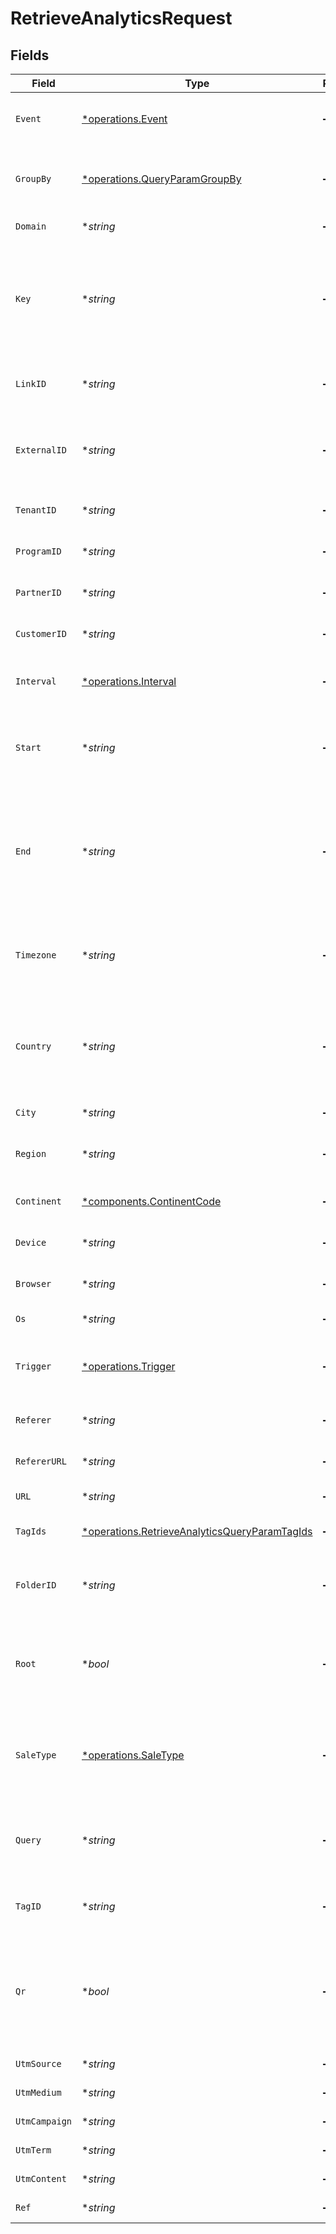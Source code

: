 # RetrieveAnalyticsRequest


## Fields

| Field                                                                                                                                                                    | Type                                                                                                                                                                     | Required                                                                                                                                                                 | Description                                                                                                                                                              | Example                                                                                                                                                                  |
| ------------------------------------------------------------------------------------------------------------------------------------------------------------------------ | ------------------------------------------------------------------------------------------------------------------------------------------------------------------------ | ------------------------------------------------------------------------------------------------------------------------------------------------------------------------ | ------------------------------------------------------------------------------------------------------------------------------------------------------------------------ | ------------------------------------------------------------------------------------------------------------------------------------------------------------------------ |
| `Event`                                                                                                                                                                  | [*operations.Event](../../models/operations/event.md)                                                                                                                    | :heavy_minus_sign:                                                                                                                                                       | The type of event to retrieve analytics for. Defaults to `clicks`.                                                                                                       |                                                                                                                                                                          |
| `GroupBy`                                                                                                                                                                | [*operations.QueryParamGroupBy](../../models/operations/queryparamgroupby.md)                                                                                            | :heavy_minus_sign:                                                                                                                                                       | The parameter to group the analytics data points by. Defaults to `count` if undefined.                                                                                   |                                                                                                                                                                          |
| `Domain`                                                                                                                                                                 | **string*                                                                                                                                                                | :heavy_minus_sign:                                                                                                                                                       | The domain to filter analytics for.                                                                                                                                      |                                                                                                                                                                          |
| `Key`                                                                                                                                                                    | **string*                                                                                                                                                                | :heavy_minus_sign:                                                                                                                                                       | The slug of the short link to retrieve analytics for. Must be used along with the corresponding `domain` of the short link to fetch analytics for a specific short link. |                                                                                                                                                                          |
| `LinkID`                                                                                                                                                                 | **string*                                                                                                                                                                | :heavy_minus_sign:                                                                                                                                                       | The unique ID of the short link on Dub to retrieve analytics for.                                                                                                        |                                                                                                                                                                          |
| `ExternalID`                                                                                                                                                             | **string*                                                                                                                                                                | :heavy_minus_sign:                                                                                                                                                       | The ID of the link in the your database. Must be prefixed with 'ext_' when passed as a query parameter.                                                                  |                                                                                                                                                                          |
| `TenantID`                                                                                                                                                               | **string*                                                                                                                                                                | :heavy_minus_sign:                                                                                                                                                       | The ID of the tenant that created the link inside your system.                                                                                                           |                                                                                                                                                                          |
| `ProgramID`                                                                                                                                                              | **string*                                                                                                                                                                | :heavy_minus_sign:                                                                                                                                                       | The ID of the program to retrieve analytics for.                                                                                                                         |                                                                                                                                                                          |
| `PartnerID`                                                                                                                                                              | **string*                                                                                                                                                                | :heavy_minus_sign:                                                                                                                                                       | The ID of the partner to retrieve analytics for.                                                                                                                         |                                                                                                                                                                          |
| `CustomerID`                                                                                                                                                             | **string*                                                                                                                                                                | :heavy_minus_sign:                                                                                                                                                       | The ID of the customer to retrieve analytics for.                                                                                                                        |                                                                                                                                                                          |
| `Interval`                                                                                                                                                               | [*operations.Interval](../../models/operations/interval.md)                                                                                                              | :heavy_minus_sign:                                                                                                                                                       | The interval to retrieve analytics for. If undefined, defaults to 24h.                                                                                                   |                                                                                                                                                                          |
| `Start`                                                                                                                                                                  | **string*                                                                                                                                                                | :heavy_minus_sign:                                                                                                                                                       | The start date and time when to retrieve analytics from. If set, takes precedence over `interval`.                                                                       |                                                                                                                                                                          |
| `End`                                                                                                                                                                    | **string*                                                                                                                                                                | :heavy_minus_sign:                                                                                                                                                       | The end date and time when to retrieve analytics from. If not provided, defaults to the current date. If set along with `start`, takes precedence over `interval`.       |                                                                                                                                                                          |
| `Timezone`                                                                                                                                                               | **string*                                                                                                                                                                | :heavy_minus_sign:                                                                                                                                                       | The IANA time zone code for aligning timeseries granularity (e.g. America/New_York). Defaults to UTC.                                                                    | America/New_York                                                                                                                                                         |
| `Country`                                                                                                                                                                | **string*                                                                                                                                                                | :heavy_minus_sign:                                                                                                                                                       | The country to retrieve analytics for. Must be passed as a 2-letter ISO 3166-1 country code. See https://d.to/geo for more information.                                  |                                                                                                                                                                          |
| `City`                                                                                                                                                                   | **string*                                                                                                                                                                | :heavy_minus_sign:                                                                                                                                                       | The city to retrieve analytics for.                                                                                                                                      | New York                                                                                                                                                                 |
| `Region`                                                                                                                                                                 | **string*                                                                                                                                                                | :heavy_minus_sign:                                                                                                                                                       | The ISO 3166-2 region code to retrieve analytics for.                                                                                                                    |                                                                                                                                                                          |
| `Continent`                                                                                                                                                              | [*components.ContinentCode](../../models/components/continentcode.md)                                                                                                    | :heavy_minus_sign:                                                                                                                                                       | The continent to retrieve analytics for.                                                                                                                                 |                                                                                                                                                                          |
| `Device`                                                                                                                                                                 | **string*                                                                                                                                                                | :heavy_minus_sign:                                                                                                                                                       | The device to retrieve analytics for.                                                                                                                                    | Desktop                                                                                                                                                                  |
| `Browser`                                                                                                                                                                | **string*                                                                                                                                                                | :heavy_minus_sign:                                                                                                                                                       | The browser to retrieve analytics for.                                                                                                                                   | Chrome                                                                                                                                                                   |
| `Os`                                                                                                                                                                     | **string*                                                                                                                                                                | :heavy_minus_sign:                                                                                                                                                       | The OS to retrieve analytics for.                                                                                                                                        | Windows                                                                                                                                                                  |
| `Trigger`                                                                                                                                                                | [*operations.Trigger](../../models/operations/trigger.md)                                                                                                                | :heavy_minus_sign:                                                                                                                                                       | The trigger to retrieve analytics for. If undefined, returns all trigger types.                                                                                          |                                                                                                                                                                          |
| `Referer`                                                                                                                                                                | **string*                                                                                                                                                                | :heavy_minus_sign:                                                                                                                                                       | The referer to retrieve analytics for.                                                                                                                                   | google.com                                                                                                                                                               |
| `RefererURL`                                                                                                                                                             | **string*                                                                                                                                                                | :heavy_minus_sign:                                                                                                                                                       | The full referer URL to retrieve analytics for.                                                                                                                          | https://dub.co/blog                                                                                                                                                      |
| `URL`                                                                                                                                                                    | **string*                                                                                                                                                                | :heavy_minus_sign:                                                                                                                                                       | The URL to retrieve analytics for.                                                                                                                                       |                                                                                                                                                                          |
| `TagIds`                                                                                                                                                                 | [*operations.RetrieveAnalyticsQueryParamTagIds](../../models/operations/retrieveanalyticsqueryparamtagids.md)                                                            | :heavy_minus_sign:                                                                                                                                                       | The tag IDs to retrieve analytics for.                                                                                                                                   |                                                                                                                                                                          |
| `FolderID`                                                                                                                                                               | **string*                                                                                                                                                                | :heavy_minus_sign:                                                                                                                                                       | The folder ID to retrieve analytics for. If not provided, return analytics for unsorted links.                                                                           |                                                                                                                                                                          |
| `Root`                                                                                                                                                                   | **bool*                                                                                                                                                                  | :heavy_minus_sign:                                                                                                                                                       | Filter for root domains. If true, filter for domains only. If false, filter for links only. If undefined, return both.                                                   |                                                                                                                                                                          |
| `SaleType`                                                                                                                                                               | [*operations.SaleType](../../models/operations/saletype.md)                                                                                                              | :heavy_minus_sign:                                                                                                                                                       | Filter sales by type: 'new' for first-time purchases, 'recurring' for repeat purchases. If undefined, returns both.                                                      |                                                                                                                                                                          |
| `Query`                                                                                                                                                                  | **string*                                                                                                                                                                | :heavy_minus_sign:                                                                                                                                                       | Search the events by a custom metadata value. Only available for lead and sale events.                                                                                   | metadata['key']:'value'                                                                                                                                                  |
| `TagID`                                                                                                                                                                  | **string*                                                                                                                                                                | :heavy_minus_sign:                                                                                                                                                       | Deprecated: Use `tagIds` instead. The tag ID to retrieve analytics for.                                                                                                  |                                                                                                                                                                          |
| `Qr`                                                                                                                                                                     | **bool*                                                                                                                                                                  | :heavy_minus_sign:                                                                                                                                                       | Deprecated: Use the `trigger` field instead. Filter for QR code scans. If true, filter for QR codes only. If false, filter for links only. If undefined, return both.    |                                                                                                                                                                          |
| `UtmSource`                                                                                                                                                              | **string*                                                                                                                                                                | :heavy_minus_sign:                                                                                                                                                       | The UTM source of the short link.                                                                                                                                        |                                                                                                                                                                          |
| `UtmMedium`                                                                                                                                                              | **string*                                                                                                                                                                | :heavy_minus_sign:                                                                                                                                                       | The UTM medium of the short link.                                                                                                                                        |                                                                                                                                                                          |
| `UtmCampaign`                                                                                                                                                            | **string*                                                                                                                                                                | :heavy_minus_sign:                                                                                                                                                       | The UTM campaign of the short link.                                                                                                                                      |                                                                                                                                                                          |
| `UtmTerm`                                                                                                                                                                | **string*                                                                                                                                                                | :heavy_minus_sign:                                                                                                                                                       | The UTM term of the short link.                                                                                                                                          |                                                                                                                                                                          |
| `UtmContent`                                                                                                                                                             | **string*                                                                                                                                                                | :heavy_minus_sign:                                                                                                                                                       | The UTM content of the short link.                                                                                                                                       |                                                                                                                                                                          |
| `Ref`                                                                                                                                                                    | **string*                                                                                                                                                                | :heavy_minus_sign:                                                                                                                                                       | The ref of the short link.                                                                                                                                               |                                                                                                                                                                          |